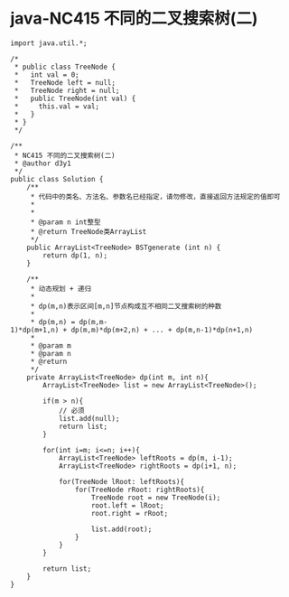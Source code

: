 # java-NC415 不同的二叉搜索树(二)


    import java.util.*;
    
    /*
     * public class TreeNode {
     *   int val = 0;
     *   TreeNode left = null;
     *   TreeNode right = null;
     *   public TreeNode(int val) {
     *     this.val = val;
     *   }
     * }
     */
    
    /**
     * NC415 不同的二叉搜索树(二)
     * @author d3y1
     */
    public class Solution {
        /**
         * 代码中的类名、方法名、参数名已经指定，请勿修改，直接返回方法规定的值即可
         *
         *
         * @param n int整型
         * @return TreeNode类ArrayList
         */
        public ArrayList<TreeNode> BSTgenerate (int n) {
            return dp(1, n);
        }
    
        /**
         * 动态规划 + 递归
         *
         * dp(m,n)表示区间[m,n]节点构成互不相同二叉搜索树的种数
         * 
         * dp(m,n) = dp(m,m-1)*dp(m+1,n) + dp(m,m)*dp(m+2,n) + ... + dp(m,n-1)*dp(n+1,n)
         *
         * @param m
         * @param n
         * @return
         */
        private ArrayList<TreeNode> dp(int m, int n){
            ArrayList<TreeNode> list = new ArrayList<TreeNode>();
    
            if(m > n){
                // 必须
                list.add(null);
                return list;
            }
    
            for(int i=m; i<=n; i++){
                ArrayList<TreeNode> leftRoots = dp(m, i-1);
                ArrayList<TreeNode> rightRoots = dp(i+1, n);
    
                for(TreeNode lRoot: leftRoots){
                    for(TreeNode rRoot: rightRoots){
                        TreeNode root = new TreeNode(i);
                        root.left = lRoot;
                        root.right = rRoot;
    
                        list.add(root);
                    }
                }
            }
    
            return list;
        }
    }

  

